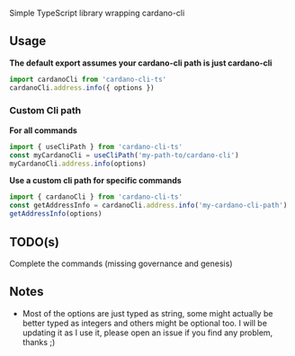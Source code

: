 Simple TypeScript library wrapping cardano-cli

## Usage

**The default export assumes your cardano-cli path is just cardano-cli**

```typescript
import cardanoCli from 'cardano-cli-ts'
cardanoCli.address.info({ options })
```

### Custom Cli path

**For all commands**

```typescript
import { useCliPath } from 'cardano-cli-ts'
const myCardanoCli = useCliPath('my-path-to/cardano-cli')
myCardanoCli.address.info(options)
```

**Use a custom cli path for specific commands**

```typescript
import { cardanoCli } from 'cardano-cli-ts'
const getAddressInfo = cardanoCli.address.info('my-cardano-cli-path')
getAddressInfo(options)
```

## TODO(s)

Complete the commands (missing governance and genesis)

## Notes

-   Most of the options are just typed as string, some might actually be better typed as integers and others might be optional too. I will be updating it as I use it, please open an issue if you find any problem, thanks ;)
